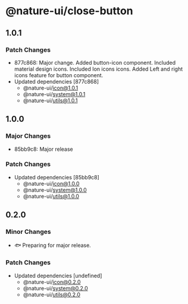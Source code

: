 # @nature-ui/close-button

## 1.0.1

### Patch Changes

- 877c868: Major change. Added button-icon component. Included material design
  icons. Included Ion icons icons. Added Left and right icons feature for button
  component.
- Updated dependencies [877c868]
  - @nature-ui/icon@1.0.1
  - @nature-ui/system@1.0.1
  - @nature-ui/utils@1.0.1

## 1.0.0

### Major Changes

- 85bb9c8: Major release

### Patch Changes

- Updated dependencies [85bb9c8]
  - @nature-ui/icon@1.0.0
  - @nature-ui/system@1.0.0
  - @nature-ui/utils@1.0.0

## 0.2.0

### Minor Changes

- 🐟 Preparing for major release.

### Patch Changes

- Updated dependencies [undefined]
  - @nature-ui/icon@0.2.0
  - @nature-ui/system@0.2.0
  - @nature-ui/utils@0.2.0
